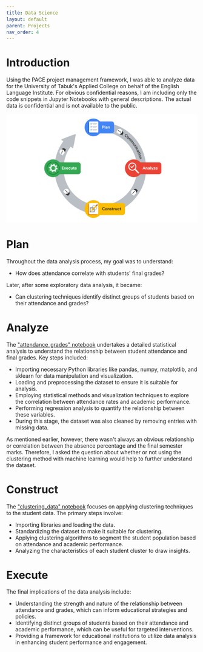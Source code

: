 ```yaml
---
title: Data Science
layout: default
parent: Projects
nav_order: 4
---
```

# [](#Introduction)Introduction

Using the PACE project management framework, I was able to analyze data for the University of Tabuk's Applied College on behalf of the English Language Institute. For obvious confidential reasons, I am including only the code snippets in Jupyter Notebooks with general descriptions. The actual data is confidential and is not available to the public.

![](/assets/images/1683404746584.png)

# [](#Plan)Plan

Throughout the data analysis process, my goal was to understand:
*   How does attendance correlate with students' final grades?

Later, after some exploratory data analysis, it became:
*   Can clustering techniques identify distinct groups of students based on their attendance and grades?

# [](#Analyze)Analyze

The ["attendance_grades" notebook](https://github.com/perplexedstepan/data-science/blob/main/attendance_grades.ipynb) undertakes a detailed statistical analysis to understand the relationship between student attendance and final grades. Key steps included:

*   Importing necessary Python libraries like pandas, numpy, matplotlib, and sklearn for data manipulation and visualization.
*   Loading and preprocessing the dataset to ensure it is suitable for analysis.
*   Employing statistical methods and visualization techniques to explore the correlation between attendance rates and academic performance.
*   Performing regression analysis to quantify the relationship between these variables.
*   During this stage, the dataset was also cleaned by removing entries with missing data.

As mentioned earlier, however, there wasn't always an obvious relationship or correlation between the absence percentage and the final semester marks. Therefore, I asked the question about whether or not using the clustering method with machine learning would help to further understand the dataset.

# [](#Construct)Construct

The ["clustering_data" notebook](https://github.com/perplexedstepan/data-science/blob/main/clustering_data.ipynb) focuses on applying clustering techniques to the student data. The primary steps involve:

*   Importing libraries and loading the data.
*   Standardizing the dataset to make it suitable for clustering.
*   Applying clustering algorithms to segment the student population based on attendance and academic performance.
*   Analyzing the characteristics of each student cluster to draw insights.

# [](#Execute)Execute

The final implications of the data analysis include:

*   Understanding the strength and nature of the relationship between attendance and grades, which can inform educational strategies and policies.
*   Identifying distinct groups of students based on their attendance and academic performance, which can be useful for targeted interventions.
*   Providing a framework for educational institutions to utilize data analysis in enhancing student performance and engagement.
